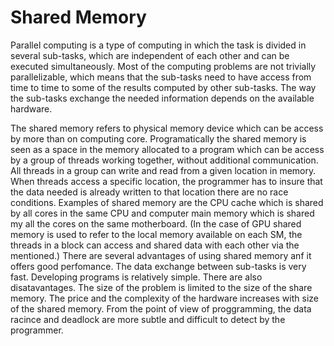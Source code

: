 # Shared Memory

Parallel computing is a type of computing in which the task is divided in several sub-tasks, which are independent of each other and can be executed simultaneously. Most of the computing problems are not trivially parallelizable, which means that the sub-tasks need to have access from time to time to some of the results computed by other sub-tasks. The way the sub-tasks exchange the needed information depends on the available hardware. 

The shared memory refers to physical memory device which can be access by more than on computing core. Programatically the shared memory is seen as a space in the memory allocated to a program which can be access by a group of threads working together, without additional communication. All threads in a group can write and read from a given location in memory. When threads access a specific location, the programmer has to insure that the data needed is already written to that location there are no race conditions. Examples of shared memory are the CPU cache which is shared by all cores in the same CPU and computer main memory which is shared my all the cores on the same motherboard. (In the case of GPU shared memory is used to refer to the local memory available on each SM, the threads in a block can access and shared data with each other via the mentioned.) There are several advantages of using shared memory anf it offers good perfomance. The data exchange between sub-tasks is very fast. Developing programs is relatively simple. There are also disatavantages. The size of the problem is limited to the size of the share memory. The price and the complexity of the hardware increases with size of the shared memory. From the point of view of proggramming, the data racince and deadlock are more subtle and difficult to detect by the programmer.
